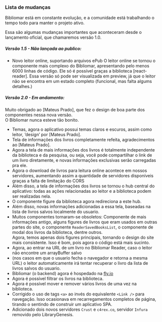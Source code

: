 ### Lista de mudanças

Bibliomar está em constante evolução, e a comunidade está trabalhando o tempo todo para manter o projeto ativo.

Essa são algumas mudanças importantes que aconteceram desde o lançamento oficial, que chamaremos versão 1.0.

##### Versão 1.5 - Não lançada ao publico:
- Novo leitor online, suportando arquivos ePub
O leitor online se tornou o componente mais complexo do Bibliomar, apresentando pelo menos 6000 linhas de código.
Ele só é possível graças a biblioteca [react-reader].
Essa versão só pode ser visualizada em preview, já que o leitor não se encontra em um estado completo (funcional, mas falta algums detalhes.)

##### Versão 2.0 - Em andamento:  

Muito obrigado ao [Mateus Prado], que fez o design de boa parte dos componentes nessa nova versão.  
O Bibliomar nunca esteve tão bonito.

- Temas, agora o aplicativo possui temas claros e escuros, assim como leitor, ‘design’ por [Mateus Prado].  
- Tela de informações dos livros completamente refeita, agradecimentos ao [Mateus Prado].  
- Agora a tela de mais informações dos livros é totalmente independente da biblioteca e da pesquisa, ou seja, você pode
compartilhar o link de um livro diretamente, e novas informações exclusivas serão carregadas pra ele.
- Agora o download de livros para leitura online acontece em nossos servidores, aumentando assim a quantidade de servidores 
disponíveis graças a falta de limitação do CORS
- Além disso, a tela de informações dos livros se tornou o hub central do aplicativo: todas as ações relacionadas ao leitor e a biblioteca podem ser realizadas nela.
- O componente figure da biblioteca agora redireciona a este hub.
- Além disso, novas informações adicionadas a essa tela, baseadas na lista de livros salvos localmente do usuario.
- Muitos componentes tornaram-se obsoletos:
Componente de mais informações antigo, alguns figures de livros que eram usados em outras partes do site, 
o componente `ReaderSavedBooksList`, o componente de modal dos livros da biblioteca, dentre outros.  
Agora, temos apenas dois figures principais, tornando o design do site mais consistente.
Isso é bom, pois agora o código está mais sucinto.
- Agora, ao entrar na URL de um livro no Bibliomar Reader, caso o leitor não encontre um arrayBuffer salvo 
- (nos casos em que o usuario fecha o navegador e retorna a mesma URL) o leitor automaticamente irá tentar
recuperar o livro da lista de livros salvos do usuario.
- Bibliomar (o backend) agora é hospedado na [fly.io](https://fly.io)
- Agora é possível filtrar os livros na biblioteca.
- Agora é possível mover e remover vários livros de uma vez na biblioteca.
- Corrigido o uso de tags `<a>` ao invés do equivalente `<Link />` para navegação. Isso ocasionava em recarregamentos completos de página, tirando o sentindo de construir um aplicativo SPA.
- Adicionado dois novos servidores `Crust` e `c4rex.co`, servidor `Infura` removido pelo LibraryGenesis.

